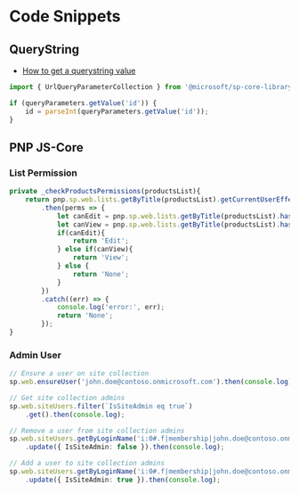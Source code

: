 # Code Snippets

## QueryString

- [How to get a querystring value](http://www.dotnetmafia.com/blogs/dotnettipoftheday/archive/2018/09/11/spfx-basics-how-to-get-a-query-string-value.aspx)

```ts
import { UrlQueryParameterCollection } from '@microsoft/sp-core-library';

if (queryParameters.getValue('id')) {
    id = parseInt(queryParameters.getValue('id'));
}
```

## PNP JS-Core

### List Permission

```ts
private _checkProductsPermissions(productsList){
    return pnp.sp.web.lists.getByTitle(productsList).getCurrentUserEffectivePermissions()
        .then(perms => {
            let canEdit = pnp.sp.web.lists.getByTitle(productsList).hasPermissions(perms, PermissionKind.EditListItems);
            let canView = pnp.sp.web.lists.getByTitle(productsList).hasPermissions(perms, PermissionKind.ViewListItems);
            if(canEdit){
                return 'Edit';
            } else if(canView){
                return 'View';
            } else {
                return 'None';
            }
        })
        .catch((err) => {
            console.log('error:', err);
            return 'None';
        });
}
```

### Admin User

```ts
// Ensure a user on site collection
sp.web.ensureUser('john.doe@contoso.onmicrosoft.com').then(console.log);

// Get site collection admins
sp.web.siteUsers.filter(`IsSiteAdmin eq true`)
    .get().then(console.log);

// Remove a user from site collection admins
sp.web.siteUsers.getByLoginName('i:0#.f|membership|john.doe@contoso.onmicrosoft.com')
    .update({ IsSiteAdmin: false }).then(console.log);

// Add a user to site collection admins
sp.web.siteUsers.getByLoginName('i:0#.f|membership|john.doe@contoso.onmicrosoft.com')
    .update({ IsSiteAdmin: true }).then(console.log);
```
